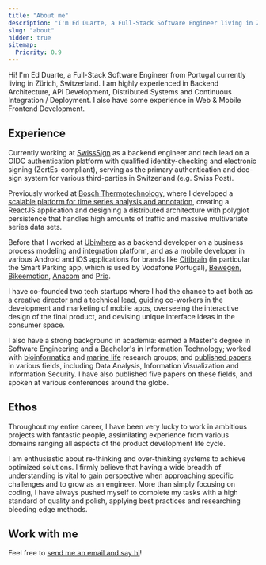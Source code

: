 ```yaml
---
title: "About me"
description: "I'm Ed Duarte, a Full-Stack Software Engineer living in Zürich."
slug: "about"
hidden: true
sitemap:
  Priority: 0.9
---
```


Hi! I'm Ed Duarte, a Full-Stack Software Engineer from Portugal currently living in Zürich,
Switzerland. I am highly experienced in Backend Architecture, API Development, Distributed Systems
and Continuous Integration / Deployment. I also have some experience in Web & Mobile
Frontend Development.

## Experience

Currently working at [SwissSign](https://www.swisssign.com/) as a backend engineer and tech lead on
a OIDC authentication platform with qualified identity-checking and electronic signing
(ZertEs-compliant), serving as the primary authentication and doc-sign system for various
third-parties in Switzerland (e.g. Swiss Post).

Previously worked at [Bosch
Thermotechnology](https://www.bosch.pt/en/our-company/bosch-in-portugal/),
where I developed a [scalable platform for time series analysis and
annotation](/distributed-and-scalable-platform-for-collaborative-analysis-of-massive-time-series-data-sets/),
creating a ReactJS application and designing a distributed architecture with
polyglot persistence that handles high amounts of traffic and massive
multivariate series data sets.

Before that I worked at [Ubiwhere](http://www.ubiwhere.com/en/) as a backend
developer on a business process modeling and integration platform, and as a
mobile developer in various Android and iOS applications for brands like
[Citibrain](http://www.citibrain.com/en/solutions/smart-parking/) (in
particular the Smart Parking app, which is used by Vodafone Portugal),
[Bewegen](https://www.bewegen.pt/about/app/),
[Bikeemotion](http://www.bikeemotion.com/), [Anacom](http://www.netmede.pt/app)
and [Prio](https://www.prio.pt/pt/app_237.html).

I have co-founded two tech startups where I had the chance to act both as a
creative director and a technical lead, guiding co-workers in the development
and marketing of mobile apps, overseeing the interactive design of the final
product, and devising unique interface ideas in the consumer space.

I also have a strong background in academia: earned a Master's degree in Software Engineering and a
Bachelor's in Information Technology; worked with [bioinformatics](http://bioinformatics.ua.pt/) and
[marine life](http://www.cesam.ua.pt/?menu=3429&language=eng&tabela=post) research groups; and
[published papers](/publications/) in various fields, including Data Analysis, Information
Visualization and Information Security. I have also published five papers on these fields, and
spoken at various conferences around the globe.


## Ethos

Throughout my entire career, I have been very
lucky to work in ambitious projects with fantastic
people, assimilating experience from various domains ranging all aspects of the
product development life cycle.

I am enthusiastic about re-thinking and
over-thinking systems to achieve optimized solutions.
I firmly believe that having a wide breadth of understanding is vital to gain
perspective when approaching specific challenges and to grow as an engineer.
More than simply focusing on coding, I have always pushed myself to complete my
tasks with a high standard of quality and polish, applying best practices and
researching bleeding edge methods.


## Work with me

Feel free to [send me an email and say hi](mailto:hi@edduarte.com)!

